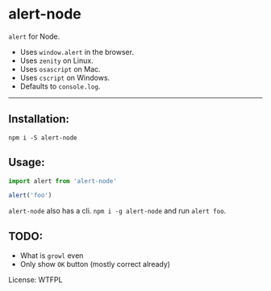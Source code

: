 # alert-node

`alert` for Node.

* Uses `window.alert` in the browser.
* Uses `zenity` on Linux.
* Uses `osascript` on Mac.
* Uses `cscript` on Windows.
* Defaults to `console.log`.

--------

## Installation:

`npm i -S alert-node`

## Usage:

```javascript
import alert from 'alert-node'

alert('foo')
```

`alert-node` also has a cli. `npm i -g alert-node` and run `alert foo`.

## TODO:

* What is `growl` even
* Only show `OK` button (mostly correct already)

License: WTFPL
